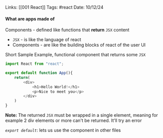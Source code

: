 
Links: [[001 React]]
Tags: #react 
Date: 10/12/24

#### What are apps made of 

Components - defined like functions that **return** `JSX` content

- `JSX` - is like the language of react
- Components - are like the building blocks of react of the user UI

Short Sample Example, functional component that returns some `JSX`
```js
import React from "react";

export default function App(){
	return(
		<div>
			<h1>Hello World!</h1>
			<p>Nice to meet you</p>
		</div>
	)
}
```

**Note:** The returned `JSX` must be wrapped in a single element, meaning for example 2 div elements or more can't be returned. It'll try an error

*`export default`*: lets us use the component in other files
